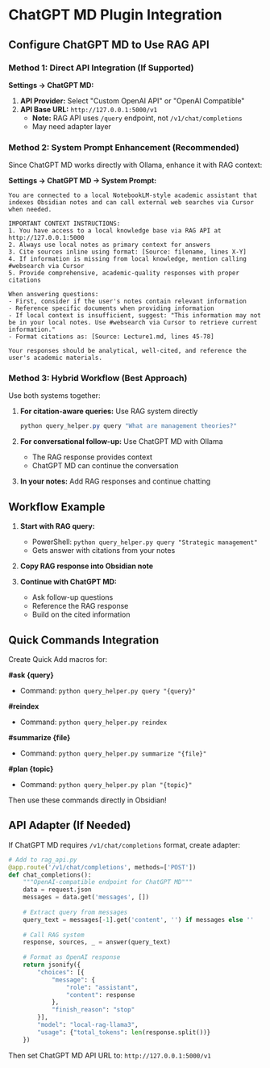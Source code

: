 # ChatGPT MD Plugin Integration

## Configure ChatGPT MD to Use RAG API

### Method 1: Direct API Integration (If Supported)

**Settings → ChatGPT MD:**

1. **API Provider:** Select "Custom OpenAI API" or "OpenAI Compatible"
2. **API Base URL:** `http://127.0.0.1:5000/v1`
   - **Note:** RAG API uses `/query` endpoint, not `/v1/chat/completions`
   - May need adapter layer

### Method 2: System Prompt Enhancement (Recommended)

Since ChatGPT MD works directly with Ollama, enhance it with RAG context:

**Settings → ChatGPT MD → System Prompt:**

```
You are connected to a local NotebookLM-style academic assistant that indexes Obsidian notes and can call external web searches via Cursor when needed.

IMPORTANT CONTEXT INSTRUCTIONS:
1. You have access to a local knowledge base via RAG API at http://127.0.0.1:5000
2. Always use local notes as primary context for answers
3. Cite sources inline using format: [Source: filename, lines X-Y]
4. If information is missing from local knowledge, mention calling #websearch via Cursor
5. Provide comprehensive, academic-quality responses with proper citations

When answering questions:
- First, consider if the user's notes contain relevant information
- Reference specific documents when providing information
- If local context is insufficient, suggest: "This information may not be in your local notes. Use #websearch via Cursor to retrieve current information."
- Format citations as: [Source: Lecture1.md, lines 45-78]

Your responses should be analytical, well-cited, and reference the user's academic materials.
```

### Method 3: Hybrid Workflow (Best Approach)

Use both systems together:

1. **For citation-aware queries:** Use RAG system directly
   ```powershell
   python query_helper.py query "What are management theories?"
   ```

2. **For conversational follow-up:** Use ChatGPT MD with Ollama
   - The RAG response provides context
   - ChatGPT MD can continue the conversation

3. **In your notes:** Add RAG responses and continue chatting

## Workflow Example

1. **Start with RAG query:**
   - PowerShell: `python query_helper.py query "Strategic management"`
   - Gets answer with citations from your notes

2. **Copy RAG response into Obsidian note**

3. **Continue with ChatGPT MD:**
   - Ask follow-up questions
   - Reference the RAG response
   - Build on the cited information

## Quick Commands Integration

Create Quick Add macros for:

**#ask {query}**
- Command: `python query_helper.py query "{query}"`

**#reindex**
- Command: `python query_helper.py reindex`

**#summarize {file}**
- Command: `python query_helper.py summarize "{file}"`

**#plan {topic}**
- Command: `python query_helper.py plan "{topic}"`

Then use these commands directly in Obsidian!

## API Adapter (If Needed)

If ChatGPT MD requires `/v1/chat/completions` format, create adapter:

```python
# Add to rag_api.py
@app.route('/v1/chat/completions', methods=['POST'])
def chat_completions():
    """OpenAI-compatible endpoint for ChatGPT MD"""
    data = request.json
    messages = data.get('messages', [])
    
    # Extract query from messages
    query_text = messages[-1].get('content', '') if messages else ''
    
    # Call RAG system
    response, sources, _ = answer(query_text)
    
    # Format as OpenAI response
    return jsonify({
        "choices": [{
            "message": {
                "role": "assistant",
                "content": response
            },
            "finish_reason": "stop"
        }],
        "model": "local-rag-llama3",
        "usage": {"total_tokens": len(response.split())}
    })
```

Then set ChatGPT MD API URL to: `http://127.0.0.1:5000/v1`





